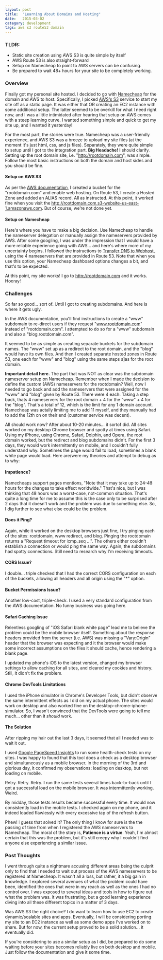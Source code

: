 ```yaml
---
layout: post
title:  "Learning About Domains and Hosting"
date:   2015-03-02
category: development
tags: aws s3 route53 domain
---
```


### **TLDR:**
- Static site creation using AWS S3 is quite simple by itself
- AWS Route 53 is also straight-forward
- Setup on Namecheap to point to AWS servers can be confusing.
- Be prepared to wait 48+ hours for your site to be completely working.

### **Overview**
Finally got my personal site hosted.  I decided to go with [Namecheap](http://www.namecheap.com) for the domain and AWS to host.  Specifically, I picked [AWS's S3](http://aws.amazon.com/s3/) service to start my site off as a static page.  It was either that OR creating an EC2 instance with some additional setup.  The latter seemed to be overkill for what I need right now, and I was a little intimidated after hearing that setup on AWS comes with a steep learning curve.  I wanted something simple and quick to get my site up, and I wanted it yesterday!

For the most part, the stories were true.  Namecheap was a user-friendly experience, and AWS S3 was a breeze to upload my site files (at the moment it's just html, css, and js files).  Separately, they were quite simple to setup until I got to the integration part.  **Big Headache!**
I should clarify.  Setting up the root domain site, i.e. "http://rootdomain.com", was simple.  Follow the most basic instructions on both the domain and host sides and you should be fine.

#### **Setup on AWS S3**
As per the [AWS documentation](http://docs.aws.amazon.com/gettingstarted/latest/swh/website-hosting-intro.html), I created a bucket for the "rootdomain.com" and enable web hosting.  On Route 53, I create a Hosted Zone and added an ALIAS record.  All as instructed.  At this point, it worked fine when you visit the http://rootdomain.com.s3-website-us-east-1.amazonaws.com.  But of course, we're not done yet.

#### **Setup on Namecheap**
Here's where you have to make a big decision.  Use Namecheap to handle the nameserver delegation or manually assign the nameservers provided by AWS.  After some googling, I was under the impression that I would have a more reliable experience going with AWS... and here's where more of my uncertainty begins.  I followed the instructions to [Transfer DNS to Webhost](https://www.namecheap.com/support/knowledgebase/article.aspx/767/10/how-can-i-change-the-nameservers-for-my-domain), using the 4 nameservers that are provided in Route 53.  Note that when you use this option, your Namecheap dashboard options changes a bit, and that's to be expected.

At this point, my site works!  I go to http://rootdomain.com and it works.  Hooray!

### **Challenges**
So far so good... sort of.  Until I got to creating subdomains.  And here is where it gets ugly.

In the AWS documentation, you'll find instructions to create a "www" subdomain to re-direct users if they request "www.rootdomain.com" instead of "rootdomain.com".  I attempted to do so for a "www" subdomain and also a "blog.rootdomain.com".

It seemed to be as simple as creating separate buckets for the subdomain names.  The "www" set up as a redirect to the root domain, and the "blog" would have its own files.  And then I created separate hosted zones in Route 53, one each for "www" and "blog" using the same steps s]as for the root domain.

**Important detail here.**  The part that was NOT as clear was the subdomain nameserver setup on Namecheap.  Remember when I made the decision to define the custom (AWS) nameservers for the rootdomain?  Well, now I needed to go back and add the nameservers that were assigned for the "www" and "blog" given by Route 53.  There were 4 each.  Taking a step back, thats 4 nameservers for the root domain + 4 for the "www" + 4 for the "blog".  That's a total of 12, which is the limit for any 1 domain account.  Namecheap was actally limiting me to add 11 myself, and they manually had to add the 12th on on their end (customer service was decent).

All should work now?  After about 10-20 minutes... it sortof did.  All sites worked on my desktop Chrome browser and spotty at times using Safari.  Using my iPhone, using Chrome, Safari, Dolphin, and Opera, the root domain worked, but the redirect and blog subdomains didn't.  For the first 3 days, they would work intermittently on mobile, and I couldn't fully understand why.  Sometimes the page would fail to load, sometimes a blank white page would load.  Here are/were my theories and attempt to debug as to why:

#### **Impatience?**
Namecheaps support pages mentions, "Note that it may take up to 24-48 hours for the changes to take effect worldwide."  That's nice, but I was thinking that 48 hours was a worst-case, not-common situation.  That's quite a long time for me to assume this is the case only to be surprised after 2 days that it doesn't work and the problem was due to something else.  So, I dig further to see what else could be the problem.

#### **Does it Ping?**
Again, while it worked on the desktop browsers just fine, I try pinging each of the sites: rootdomain, www redirect, and blog.  Pinging the rootdomain returns a "Request timeout for icmp_seq ...".  The others either couldn't establish a connection or would ping the same way.  Again, the subdomains had spotty connections.  Still need to research why I'm receiving timeouts.

#### **CORS Issue?**
I double... triple checked that I had the correct CORS configuration on each of the buckets, allowing all headers and all origin using the "*" option.

#### **Bucket Permissions Issue?**
Another low-cost, triple-check.  I used a very standard configuration from the AWS documentation.  No funny business was going here.

#### **Safari Caching Issue**
Relentless googling of "iOS Safari blank white page" lead me to believe the problem could be the mobile browser itself.  Something about the response headers provided from the server (i.e. AWS) was missing a "Vary:Origin" header that the browser was expecting and it the browser would make some incorrect assumptions on the files it should cache, hence rendering a blank page.

I updated my phone's iOS to the latest version, changed my browser settings to allow caching for all sites, and cleared my cookies and history. Still, it didn't fix the problem.

#### **Chrome DevTools Limitations**
I used the iPhone simulator in Chrome's Developer Tools, but didn't observe the same intermittent effects as I did on my actual phone.  The sites would work on desktop and also worked fine on the desktop-chrome-iphone-simulator.  So, I wasn't convinced that the DevTools were going to tell me much... other than it *should* work.

#### **The Solution**
After ripping my hair out the last 3 days, it seemed that all I needed was to wait it out.

I used [Google PageSpeed Insights](https://developers.google.com/speed/pagespeed/insights/) to run some health-check tests on my sites.  I was happy to found that this tool does a check as a desktop browser and simultaneously as a mobile browser. In the morning of the 3rd and glorious day, it confirmed my observations: loading on desktop, but not loading on mobile.

Retry. Retry. Retry.  I run the same tests several times back-to-back until I got a successful load on the mobile browser.  It was intermittently working.  Weird.

By midday, those tests results became successful every time.  It would now consistently load in the mobile tests.  I checked again on my phone, and it indeed loaded flawlessly with every excessive tap of the refresh button.

Phew!  I guess that solved it?  The only thing I know for sure is the the passing of time from when I registered the AWS nameservers to Namecheap.  The moral of the story is, **Patience is a virtue**.  Yeah, I'm almost certain that this was the problem, but it's still creepy why I couldn't find anyone else experiencing a similar issue.


### **Post Thoughts**

I went through quite a nightmare accusing different areas being the culprit only to find that I needed to wait out process of the AWS nameservers to be registered at Namecheap.  It wasn't all a loss, but rather, it a big gain in knowledge.  I explored several avenues of what the problem could have been, identified the ones that were in my reach as well as the ones I had no control over. I was exposed to several ideas and tools in how to figure out what the problem was.  It was frustrating, but a good learning experience diving into all these different topics in a matter of 3 days.

Was AWS S3 the right choice?  I do want to learn how to use EC2 to create dynamic/scalable sites and apps. Eventually, I will be considering porting my site to an EC2 instance as well as some demo apps I've worked on to share. But for now, the current setup proved to be a solid solution... it eventually did.

If you're considering to use a similar setup as I did, be prepared to do some waiting before your sites becomes reliably live on both desktop and mobile.  Just follow the documentation and give it some time.